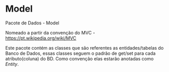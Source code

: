 # Model #
Pacote de Dados - Model

Nomeado a partir da convenção do MVC - https://pt.wikipedia.org/wiki/MVC
 
Este pacote contém as classes que são referentes as entidades/tabelas do Banco de Dados,
essas classes seguem o padrão de get/set para cada atributo(coluna) do BD.
Como convenção elas estarão anotadas como *Entity*.